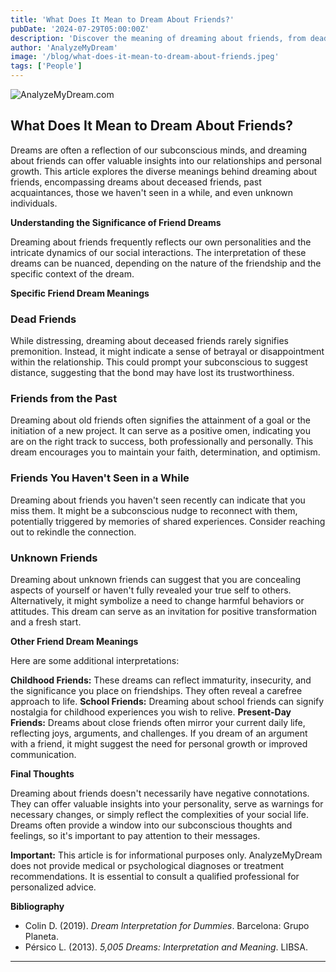 ```yaml
---
title: 'What Does It Mean to Dream About Friends?'
pubDate: '2024-07-29T05:00:00Z'
description: 'Discover the meaning of dreaming about friends, from dead friends to unknown friends, and what these dreams can reveal about your life and emotions.'
author: 'AnalyzeMyDream'
image: '/blog/what-does-it-mean-to-dream-about-friends.jpeg'
tags: ['People']
---
```


![AnalyzeMyDream.com](/blog/what-does-it-mean-to-dream-about-friends.jpeg)

## What Does It Mean to Dream About Friends?

Dreams are often a reflection of our subconscious minds, and dreaming about friends can offer valuable insights into our relationships and personal growth. This article explores the diverse meanings behind dreaming about friends, encompassing dreams about deceased friends, past acquaintances, those we haven't seen in a while, and even unknown individuals. 

**Understanding the Significance of Friend Dreams**

Dreaming about friends frequently reflects our own personalities and the intricate dynamics of our social interactions.  The interpretation of these dreams can be nuanced, depending on the nature of the friendship and the specific context of the dream.

**Specific Friend Dream Meanings**

### Dead Friends

While distressing, dreaming about deceased friends rarely signifies premonition. Instead, it might indicate a sense of betrayal or disappointment within the relationship. This could prompt your subconscious to suggest distance, suggesting that the bond may have lost its trustworthiness.

### Friends from the Past

Dreaming about old friends often signifies the attainment of a goal or the initiation of a new project. It can serve as a positive omen, indicating you are on the right track to success, both professionally and personally. This dream encourages you to maintain your faith, determination, and optimism.

### Friends You Haven't Seen in a While

Dreaming about friends you haven't seen recently can indicate that you miss them. It might be a subconscious nudge to reconnect with them, potentially triggered by memories of shared experiences. Consider reaching out to rekindle the connection.

### Unknown Friends

Dreaming about unknown friends can suggest that you are concealing aspects of yourself or haven't fully revealed your true self to others. Alternatively, it might symbolize a need to change harmful behaviors or attitudes. This dream can serve as an invitation for positive transformation and a fresh start.

**Other Friend Dream Meanings**

Here are some additional interpretations:

**Childhood Friends:** These dreams can reflect immaturity, insecurity, and the significance you place on friendships. They often reveal a carefree approach to life.
**School Friends:** Dreaming about school friends can signify nostalgia for childhood experiences you wish to relive.
**Present-Day Friends:** Dreams about close friends often mirror your current daily life, reflecting joys, arguments, and challenges.  If you dream of an argument with a friend, it might suggest the need for personal growth or improved communication.

**Final Thoughts**

Dreaming about friends doesn't necessarily have negative connotations. They can offer valuable insights into your personality, serve as warnings for necessary changes, or simply reflect the complexities of your social life. Dreams often provide a window into our subconscious thoughts and feelings, so it's important to pay attention to their messages.

**Important:** This article is for informational purposes only. AnalyzeMyDream does not provide medical or psychological diagnoses or treatment recommendations. It is essential to consult a qualified professional for personalized advice.

**Bibliography**

- Colin D. (2019). *Dream Interpretation for Dummies*. Barcelona: Grupo Planeta.
- Pérsico L. (2013). *5,005 Dreams: Interpretation and Meaning*. LIBSA.

---